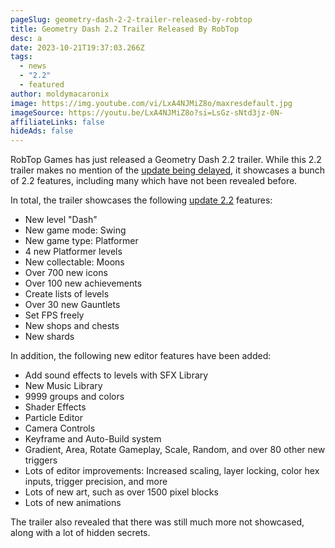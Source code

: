 ```yaml
---
pageSlug: geometry-dash-2-2-trailer-released-by-robtop
title: Geometry Dash 2.2 Trailer Released By RobTop
desc: a
date: 2023-10-21T19:37:03.266Z
tags:
  - news
  - "2.2"
  - featured
author: moldymacaronix
image: https://img.youtube.com/vi/LxA4NJMiZ8o/maxresdefault.jpg
imageSource: https://youtu.be/LxA4NJMiZ8o?si=LsGz-sNtd3jz-0N-
affiliateLinks: false
hideAds: false
---
```

RobTop Games has just released a Geometry Dash 2.2 trailer. While this 2.2 trailer makes no mention of the [update being delayed](/posts/geometry-dash-2-2-release-date-delayed-until-november/), it showcases a bunch of 2.2 features, including many which have not been revealed before.

In total, the trailer showcases the following [update 2.2](/categories/2.2/) features:

- New level "Dash"
- New game mode: Swing
- New game type: Platformer
- 4 new Platformer levels
- New collectable: Moons
- Over 700 new icons
- Over 100 new achievements
- Create lists of levels
- Over 30 new Gauntlets
- Set FPS freely
- New shops and chests
- New shards

In addition, the following new editor features have been added:


- Add sound effects to levels with SFX Library
- New Music Library
- 9999 groups and colors
- Shader Effects
- Particle Editor
- Camera Controls
- Keyframe and Auto-Build system
- Gradient, Area, Rotate Gameplay, Scale, Random, and over 80 other new triggers
- Lots of editor improvements: Increased scaling, layer locking, color hex inputs, trigger precision, and more
- Lots of new art, such as over 1500 pixel blocks
- Lots of new animations

The trailer also revealed that there was still much more not showcased, along with a lot of hidden secrets.